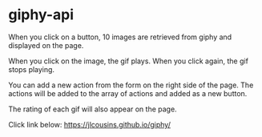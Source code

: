 # giphy-api

When you click on a button, 10 images are retrieved from giphy and displayed on the page.

When you click on the image, the gif plays. When you click again, the gif stops playing.

You can add a new action from the form on the right side of the page. The actions will be added to the array of actions and added as a new button.

The rating of each gif will also appear on the page.

Click link below:
https://jlcousins.github.io/giphy/